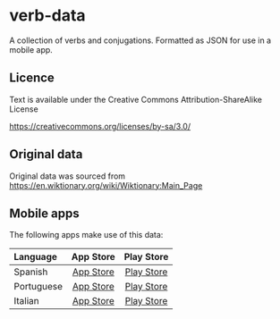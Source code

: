 # verb-data

A collection of verbs and conjugations.  Formatted as JSON for use in a mobile app.

## Licence

Text is available under the Creative Commons Attribution-ShareAlike License

https://creativecommons.org/licenses/by-sa/3.0/

## Original data

Original data was sourced from https://en.wiktionary.org/wiki/Wiktionary:Main_Page

## Mobile apps

The following apps make use of this data:

| Language | App Store | Play Store |
| :--- | :---: | :---:  |
| Spanish |[App Store][spanish-app-link]|[Play Store][spanish-play-link]|
| Portuguese |[App Store][portuguese-app-link]|[Play Store][portuguese-play-link]|
| Italian |[App Store][italian-app-link]|[Play Store][italian-play-link]|

[spanish-app-link]: https://itunes.apple.com/gb/app/spanish-verbs/id1187878897?mt=8
[spanish-play-link]: https://play.google.com/store/apps/details?id=verbviewer.esverbs.droid&hl=en_GB
[italian-app-link]: https://itunes.apple.com/us/app/italian-verbs-dictionary/id1258282814?ls=1&mt=8
[italian-play-link]: https://play.google.com/store/apps/details?id=verbviewer.itverbs.droid&hl=en_GB
[portuguese-app-link]: https://itunes.apple.com/gb/app/portuguese-verbs/id1254828017?mt=8
[portuguese-play-link]: https://play.google.com/store/apps/details?id=verbviewer.ptverbs.droid&hl=en_GB
